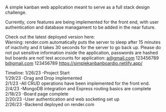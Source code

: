 A simple kanban web application meant to serve as a full stack design challenge.

Currently, core features are being implemented for the front end, with user authentication and database managament to be added in the near future.

Check out the latest deployed version here: \
Warning: render.com automatically puts the server to sleep after 15 minutes of inactivity and it takes 30 seconds for the server to go back up. 
Please do not put sensitive information inside the application, passwords are hashed but boards are not!
test accounts for application:
  a@gmail.com 123456789
  b@gmail.com 123456789
https://simplekanbanboardio.netlify.app/


Timeline: 
1/26/23 -Project Start\
1/29/23 -Drag and Drop implemented\
2/1/23 -All CRUD operations have been implemented for the front end. \
2/4/23 -MongoDB integration and Express routing basics are complete \
2/18/23 -Board page complete \
2/20/23 -User authentication and web socketing set up \
2/26/23 -Backend deployed on render.com
